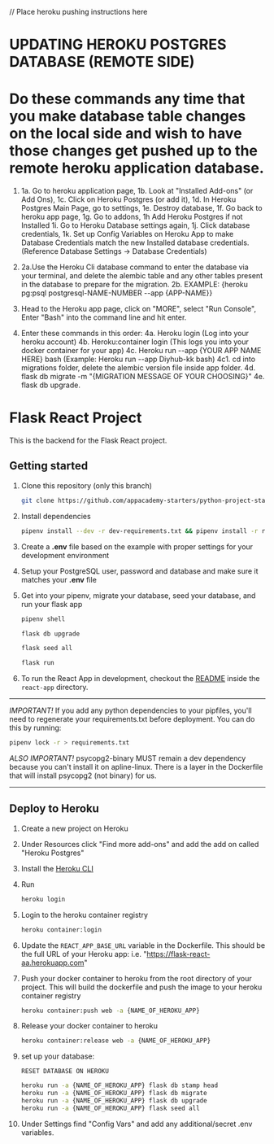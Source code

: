 // Place heroku pushing instructions here 

# UPDATING HEROKU POSTGRES DATABASE  (REMOTE SIDE) 
  # Do these commands any time that you make database table changes on the local side and wish to have those changes get pushed up to the remote heroku application database.


1. 
   1a. Go to heroku application page,
   1b. Look at "Installed Add-ons" (or Add Ons), 
   1c. Click on Heroku Postgres  (or add it), 
   1d. In Heroku Postgres Main Page, go to settings, 
   1e. Destroy database, 
   1f. Go back to heroku app page, 
   1g. Go to addons,
   1h  Add Heroku Postgres if not Installed
   1i. Go to Heroku Database settings again, 
   1j. Click database credentials, 
   1k. Set up Config Variables on Heroku App to make Database Credentials match the new Installed database credentials. (Reference Database Settings -> Database Credentials)

2. 
   2a.Use the Heroku Cli database command to enter the database via your terminal, and delete the alembic table and any other tables present in the database to prepare for the migration.
   2b. EXAMPLE: {heroku pg:psql postgresql-NAME-NUMBER --app {APP-NAME}}

3. Head to the Heroku app page, click on "MORE", select "Run Console", Enter "Bash" into the command line and hit enter.

4. Enter these commands in this order:
   4a. Heroku login                                         (Log into your heroku account)
   4b. Heroku:container login                               (This logs you into your docker container for your app)
   4c. Heroku run --app {YOUR APP NAME HERE} bash           (Example: Heroku run --app Diyhub-kk bash)
      4c1. cd into migrations folder, delete the alembic version file inside app folder.
   4d. flask db migrate -m "{MIGRATION MESSAGE OF YOUR CHOOSING}"
   4e. flask db upgrade.


# Flask React Project

This is the backend for the Flask React project.

## Getting started

1. Clone this repository (only this branch)

   ```bash
   git clone https://github.com/appacademy-starters/python-project-starter.git
   ```

2. Install dependencies

      ```bash
      pipenv install --dev -r dev-requirements.txt && pipenv install -r requirements.txt
      ```

3. Create a **.env** file based on the example with proper settings for your
   development environment
4. Setup your PostgreSQL user, password and database and make sure it matches your **.env** file

5. Get into your pipenv, migrate your database, seed your database, and run your flask app

   ```bash
   pipenv shell
   ```

   ```bash
   flask db upgrade
   ```

   ```bash
   flask seed all
   ```

   ```bash
   flask run
   ```

6. To run the React App in development, checkout the [README](./react-app/README.md) inside the `react-app` directory.

***
*IMPORTANT!*
   If you add any python dependencies to your pipfiles, you'll need to regenerate your requirements.txt before deployment.
   You can do this by running:

   ```bash
   pipenv lock -r > requirements.txt
   ```

*ALSO IMPORTANT!*
   psycopg2-binary MUST remain a dev dependency because you can't install it on apline-linux.
   There is a layer in the Dockerfile that will install psycopg2 (not binary) for us.
***

## Deploy to Heroku

1. Create a new project on Heroku
2. Under Resources click "Find more add-ons" and add the add on called "Heroku Postgres"
3. Install the [Heroku CLI](https://devcenter.heroku.com/articles/heroku-command-line)
4. Run

   ```bash
   heroku login
   ```

5. Login to the heroku container registry

   ```bash
   heroku container:login
   ```

6. Update the `REACT_APP_BASE_URL` variable in the Dockerfile.
   This should be the full URL of your Heroku app: i.e. "https://flask-react-aa.herokuapp.com"
7. Push your docker container to heroku from the root directory of your project.
   This will build the dockerfile and push the image to your heroku container registry

   ```bash
   heroku container:push web -a {NAME_OF_HEROKU_APP}
   ```

8. Release your docker container to heroku

   ```bash
   heroku container:release web -a {NAME_OF_HEROKU_APP}
   ```

9. set up your database:

   ```
   RESET DATABASE ON HEROKU
   ```


   ```bash
   heroku run -a {NAME_OF_HEROKU_APP} flask db stamp head
   heroku run -a {NAME_OF_HEROKU_APP} flask db migrate
   heroku run -a {NAME_OF_HEROKU_APP} flask db upgrade
   heroku run -a {NAME_OF_HEROKU_APP} flask seed all
   ```

10. Under Settings find "Config Vars" and add any additional/secret .env variables.

